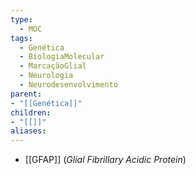 ```yaml
---
type:
  - MOC
tags:
  - Genética
  - BiologiaMolecular
  - MarcaçãoGlial
  - Neurologia
  - Neurodesenvolvimento
parent:
- "[[Genética]]"
children:
- "[[]]"
aliases:
---
```

- [[GFAP]] (_Glial Fibrillary Acidic Protein_)